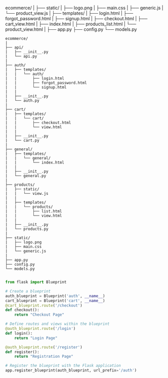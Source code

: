 ecommerce/
|
├── static/
|   ├── logo.png
|   ├── main.css
|   ├── generic.js
|   └── product_view.js
|
├── templates/
|   ├── login.html
|   ├── forgot_password.html
|   ├── signup.html
|   ├── checkout.html
|   ├── cart_view.html
|   ├── index.html
|   ├── products_list.html
|   └── product_view.html
|
├── app.py
├── config.py
└── models.py
```
ecommerce/
|
├── api/
|   ├── __init__.py
|   └── api.py
|
├── auth/
|   ├── templates/
|   |   └── auth/
|   |       ├── login.html
|   |       ├── forgot_password.html
|   |       └── signup.html
|   |
|   ├── __init__.py
|   └── auth.py
|
├── cart/
|   ├── templates/
|   |   └── cart/
|   |       ├── checkout.html
|   |       └── view.html
|   |
|   ├── __init__.py
|   └── cart.py
|
├── general/
|   ├── templates/
|   |   └── general/
|   |       └── index.html
|   |
|   ├── __init__.py
|   └── general.py
|
├── products/
|   ├── static/
|   |   └── view.js
|   |
|   ├── templates/
|   |   └── products/
|   |       ├── list.html
|   |       └── view.html
|   |
|   ├── __init__.py
|   └── products.py
|
├── static/
|   ├── logo.png
|   ├── main.css
|   └── generic.js
|
├── app.py
├── config.py
└── models.py
```

```python

from flask import Blueprint

# Create a blueprint
auth_blueprint = Blueprint('auth', __name__)
cart_blueprint = Blueprint('cart', __name__)
@cart_blueprint.route('/checkout')
def checkout():
    return "Checkout Page"

# Define routes and views within the blueprint
@auth_blueprint.route('/login')
def login():
    return "Login Page"

@auth_blueprint.route('/register')
def register():
    return "Registration Page"

# Register the blueprint with the Flask application
app.register_blueprint(auth_blueprint, url_prefix='/auth')
```